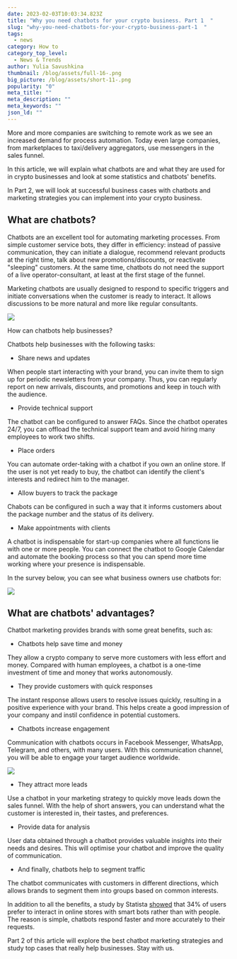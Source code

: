 ```yaml
---
date: 2023-02-03T10:03:34.823Z
title: "Why you need chatbots for your crypto business. Part 1  "
slug: "why-you-need-chatbots-for-your-crypto-business-part-1  "
tags:
  - news
category: How to
category_top_level:
  - News & Trends
author: Yulia Savushkina
thumbnail: /blog/assets/full-16-.png
big_picture: /blog/assets/short-11-.png
popularity: "0"
meta_title: ""
meta_description: ""
meta_keywords: ""
json_ld: ""
---
```

More and more companies are switching to remote work as we see an increased demand for process automation. Today even large companies, from marketplaces to taxi/delivery aggregators, use messengers in the sales funnel. 

In this article, we will explain what chatbots are and what they are used for in crypto businesses and look at some statistics and chatbots' benefits. 

In Part 2, we will look at successful business cases with chatbots and marketing strategies you can implement into your crypto business. 

## What are chatbots?

Chatbots are an excellent tool for automating marketing processes. From simple customer service bots, they differ in efficiency: instead of passive communication, they can initiate a dialogue, recommend relevant products at the right time, talk about new promotions/discounts, or reactivate "sleeping" customers. At the same time, chatbots do not need the support of a live operator-consultant, at least at the first stage of the funnel.

Marketing chatbots are usually designed to respond to specific triggers and initiate conversations when the customer is ready to interact. It allows discussions to be more natural and more like regular consultants.

![](/blog/assets/1-1-.png)

How can chatbots help businesses?

Chatbots help businesses with the following tasks: 

* Share news and updates

When people start interacting with your brand, you can invite them to sign up for periodic newsletters from your company. Thus, you can regularly report on new arrivals, discounts, and promotions and keep in touch with the audience.

* Provide technical support

The chatbot can be configured to answer FAQs. Since the chatbot operates 24/7, you can offload the technical support team and avoid hiring many employees to work two shifts.

* Place orders

You can automate order-taking with a chatbot if you own an online store. If the user is not yet ready to buy, the chatbot can identify the client's interests and redirect him to the manager.

* Allow buyers to track the package

Chabots can be configured in such a way that it informs customers about the package number and the status of its delivery.

* Make appointments with clients

A chatbot is indispensable for start-up companies where all functions lie with one or more people. You can connect the chatbot to Google Calendar and automate the booking process so that you can spend more time working where your presence is indispensable.

In the survey below, you can see what business owners use chatbots for:

![](/blog/assets/3-1-.png)

## What are chatbots' advantages?

Chatbot marketing provides brands with some great benefits, such as:

* Chatbots help save time and money

They allow a crypto company to serve more customers with less effort and money. Compared with human employees, a chatbot is a one-time investment of time and money that works autonomously.

* They provide customers with quick responses

The instant response allows users to resolve issues quickly, resulting in a positive experience with your brand. This helps create a good impression of your company and instil confidence in potential customers.

* Chatbots increase engagement

Communication with chatbots occurs in Facebook Messenger, WhatsApp, Telegram, and others, with many users. With this communication channel, you will be able to engage your target audience worldwide.

![](/blog/assets/2-1-.png)

* They attract more leads

Use a chatbot in your marketing strategy to quickly move leads down the sales funnel. With the help of short answers, you can understand what the customer is interested in, their tastes, and preferences.

* Provide data for analysis

User data obtained through a chatbot provides valuable insights into their needs and desires. This will optimise your chatbot and improve the quality of communication.

* And finally, chatbots help to segment traffic

The chatbot communicates with customers in different directions, which allows brands to segment them into groups based on common interests.

In addition to all the benefits, a study by Statista [showed](https://www.statista.com/statistics/717098/worldwide-customer-chatbot-acceptance-by-industry/) that 34% of users prefer to interact in online stores with smart bots rather than with people. The reason is simple, chatbots respond faster and more accurately to their requests. 

Part 2 of this article will explore the best chatbot marketing strategies and study top cases that really help businesses. Stay with us.